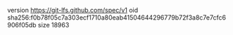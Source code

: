 version https://git-lfs.github.com/spec/v1
oid sha256:f0b78f05c7a303ecf1710a80eab41504644296779b72f3a8c7e7cfc6906f05db
size 18963
